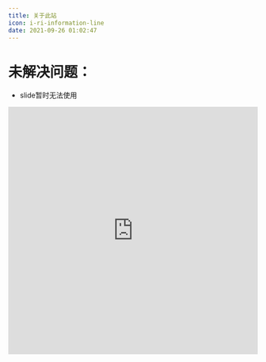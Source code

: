 ```yaml
---
title: 关于此站
icon: i-ri-information-line
date: 2021-09-26 01:02:47
---
```


# 未解决问题：

- slide暂时无法使用

 
 
  

  
<iframe src="https://quizlet.com/646335908/flashcards/embed?i=2hsreo&x=1jj1" height="500" width="100%" style="border:0"></iframe>
